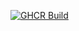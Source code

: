 [![GHCR Build](https://github.com/pedrosantosdev/ktor-giphy-app/actions/workflows/container-registry.yml/badge.svg)](https://github.com/pedrosantosdev/ktor-giphy-app/actions/workflows/container-registry.yml)
